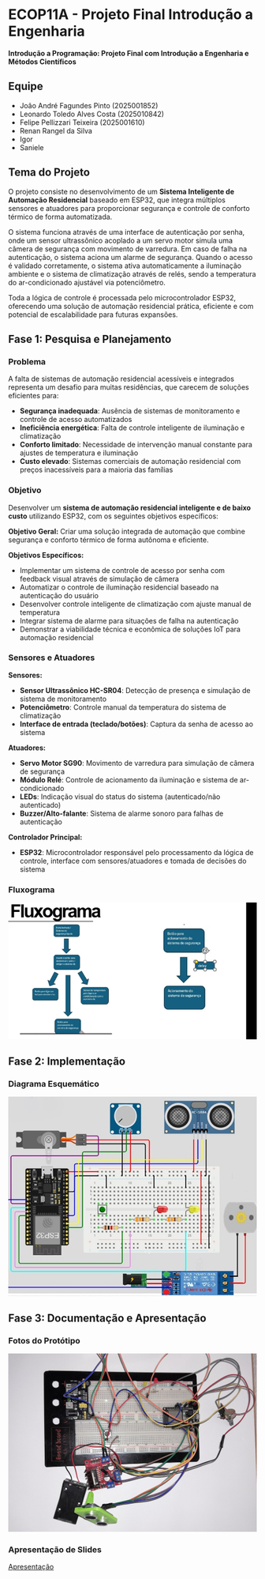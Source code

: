 # ECOP11A - Projeto Final Introdução a Engenharia

**Introdução a Programação: Projeto Final com Introdução a Engenharia e Métodos Científicos**

## Equipe
- João André Fagundes Pinto (2025001852)
- Leonardo Toledo Alves Costa (2025010842)
- Felipe Pellizzari Teixeira (2025001610)
- Renan Rangel da Silva
- Igor
- Saniele

## Tema do Projeto

O projeto consiste no desenvolvimento de um **Sistema Inteligente de Automação Residencial** baseado em ESP32, que integra múltiplos sensores e atuadores para proporcionar segurança e controle de conforto térmico de forma automatizada. 

O sistema funciona através de uma interface de autenticação por senha, onde um sensor ultrassônico acoplado a um servo motor simula uma câmera de segurança com movimento de varredura. Em caso de falha na autenticação, o sistema aciona um alarme de segurança. Quando o acesso é validado corretamente, o sistema ativa automaticamente a iluminação ambiente e o sistema de climatização através de relés, sendo a temperatura do ar-condicionado ajustável via potenciômetro.

Toda a lógica de controle é processada pelo microcontrolador ESP32, oferecendo uma solução de automação residencial prática, eficiente e com potencial de escalabilidade para futuras expansões.

## Fase 1: Pesquisa e Planejamento

### Problema

A falta de sistemas de automação residencial acessíveis e integrados representa um desafio para muitas residências, que carecem de soluções eficientes para:
- **Segurança inadequada**: Ausência de sistemas de monitoramento e controle de acesso automatizados
- **Ineficiência energética**: Falta de controle inteligente de iluminação e climatização
- **Conforto limitado**: Necessidade de intervenção manual constante para ajustes de temperatura e iluminação
- **Custo elevado**: Sistemas comerciais de automação residencial com preços inacessíveis para a maioria das famílias

### Objetivo

Desenvolver um **sistema de automação residencial inteligente e de baixo custo** utilizando ESP32, com os seguintes objetivos específicos:

**Objetivo Geral:**
Criar uma solução integrada de automação que combine segurança e conforto térmico de forma autônoma e eficiente.

**Objetivos Específicos:**
- Implementar um sistema de controle de acesso por senha com feedback visual através de simulação de câmera
- Automatizar o controle de iluminação residencial baseado na autenticação do usuário
- Desenvolver controle inteligente de climatização com ajuste manual de temperatura
- Integrar sistema de alarme para situações de falha na autenticação
- Demonstrar a viabilidade técnica e econômica de soluções IoT para automação residencial

### Sensores e Atuadores

**Sensores:**
- **Sensor Ultrassônico HC-SR04**: Detecção de presença e simulação de sistema de monitoramento
- **Potenciômetro**: Controle manual da temperatura do sistema de climatização
- **Interface de entrada (teclado/botões)**: Captura da senha de acesso ao sistema

**Atuadores:**
- **Servo Motor SG90**: Movimento de varredura para simulação de câmera de segurança
- **Módulo Relé**: Controle de acionamento da iluminação e sistema de ar-condicionado
- **LEDs**: Indicação visual do status do sistema (autenticado/não autenticado)
- **Buzzer/Alto-falante**: Sistema de alarme sonoro para falhas de autenticação

**Controlador Principal:**
- **ESP32**: Microcontrolador responsável pelo processamento da lógica de controle, interface com sensores/atuadores e tomada de decisões do sistema

### Fluxograma
![Diagrama em Blocos](img/fluxograma.png)


## Fase 2: Implementação

### Diagrama Esquemático
![Diagrama Esquemático do Projeto](img/diagrama_projeto_wokwi.png)


## Fase 3: Documentação e Apresentação

### Fotos do Protótipo
![Foto do Projeto](img/projeto.jpeg)

### Apresentação de Slides
[Apresentação](https://www.canva.com/design/DAGrL0_3H8Y/5wbdBqv5nkYjR6DFNuIOcw/edit?utm_content=DAGrL0_3H8Y&utm_campaign=designshare&utm_medium=link2&utm_source=sharebutton)
